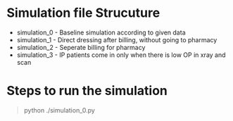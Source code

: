 # Simulation file Strucuture 

- simulation_0 - Baseline simulation according to given data
- simulation_1 - Direct dressing after billing, without going to pharmacy
- simulation_2 - Seperate billing for pharmacy
- simulation_3 - IP patients come in only when there is low OP in xray and scan

# Steps to run the simulation

> python ./simulation_0.py